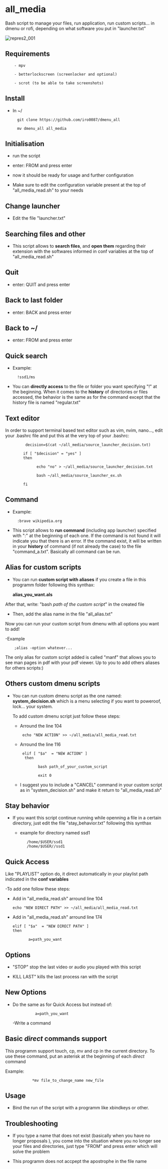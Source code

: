 # all_media
Bash script to manage your files, run application, run custom scripts... in dmenu or rofi, depending on what software you put in "launcher.txt"

![repres2_001](https://github.com/iro0087/dmenu_all/assets/114911243/0bbd5d6d-c0fa-4381-8606-ab0316cbb728)


## Requirements

        - mpv

        - betterlockscreen (screenlocker and optional)

        - scrot (to be able to take screenshots)

## Install

- In ~/

        git clone https://github.com/iro0087/dmenu_all
  
        mv dmenu_all all_media

## Initialisation

   - run the script

   - enter: FROM and press enter

   - now it should be ready for usage and further configuration

   - Make sure to edit the configuration variable present at the top of "all_media_read.sh" to your needs

## Change launcher

- Edit the file "launcher.txt"

## Searching files and other

   - This script allows to **search files**, and **open them** regarding their extension with the softwares informed in conf variables at the top of "all_media_read.sh"

## Quit

   - enter: QUIT and press enter

## Back to last folder

   - enter: BACK and press enter

## Back to ~/

   - enter: FROM and press enter

## Quick search

   - Example:

           !ssd1/ms

   - You can **directly access** to the file or folder you want specifying "!" at the beginning. When it comes to the **history** of directories or files accessed, the behavior is the same as for the command except that the history file is named "regular.txt"  

## Text editor

   In order to support terminal based text editor such as vim, nvim, nano..., edit your .bashrc file and put this at the very top of your .bashrc:

             decision=$(cat ~/all_media/source_launcher_decision.txt)

            if [ "$decision" = "yes" ]
            then

                  echo "no" > ~/all_media/source_launcher_decision.txt

                  bash ~/all_media/source_launcher_ex.sh

            fi

## Command

   - Example: 

           :brave wikipedia.org

   - This script allows to **run command** (including app launcher) specified with ":" at the beginning of each one. If the command is not found it will indicate you that there is an error. If the command exist, it will be written in your **history** of command (if not already the case) to the file "command_a.txt". Basically all command can be run.

## Alias for custom scripts

   - You can run **custom script with aliases** if you create a file in this programm folder following this synthax:
     
     **alias_you_want.als**
     
   After that, write: "bash _path of the custom script_" in the created file

   - Then, add the alias name in the file "all_alias.txt"
   
   Now you can run your custom script from dmenu with all options you want to add!

-Example

        ;alias -option whatever...

   The only alias for custom script added is called "manf" that allows you to see man pages in pdf with your pdf viewer. Up to you to add others aliases for others scripts:)

## Others custom dmenu scripts

   - You can run custom dmenu script as the one named: **system_decision.sh** which is a menu selecting if you want to poweroof, lock... your system.

     To add custom dmenu script just follow these steps:

     - Arround the line 104
         
            echo "NEW ACTION" >> ~/all_media/all_media_read.txt

     - Arround the line 116
    
            elif [ "$a"  = "NEW ACTION" ]
             then

                   bash path_of_your_custom_script

                   exit 0

     - I suggest you to include a "CANCEL" command in your custom script as in "system_decision.sh" and make it return to "all_media_read.sh"

## Stay behavior

   - If you want this script continue running while openning a file in a certain directory, just edit the file "stay_behavior.txt" following this synthax

        - example for directory named ssd1

                 /home/$USER/ssd1
                 /home/$USER//ssd1

## Quick Access

   Like "PLAYLIST" option do, it direct automatically in your playlist path indicated in the **conf variables**
             
   -To add one follow these steps:

   - Add in "all_media_read.sh" arround line 104

         echo "NEW DIRECT PATH" >> ~/all_media/all_media_read.txt

   - Add in "all_media_read.sh" arround line 174

         elif [ "$a"  = "NEW DIRECT PATH" ]
         then
               
                a=path_you_want

## Options

   - "STOP" stop the last video or audio you played with this script

   - KILL LAST" kills the last process ran with the script

## New Options

   - Do the same as for Quick Access but instead of:

                   a=path_you_want

     -Write a command

## Basic _direct_ commands support

This programm support touch, cp, mv and cp in the current directory. To use these command, put an asterisk at the beginning of each _direct_ command

Example:

                *mv file_to_change_name new_file

## Usage

- Bind the run of the script with a programm like xbindkeys or other.

## Troubleshooting 

- If you type a name that does not exist (basically when you have no longer proposals ), you come into the situation where you no longer see your files and directories, just type "FROM" and press enter which will solve the problem

- This programm does not accpept the apostrophe in the file name 
   
   
